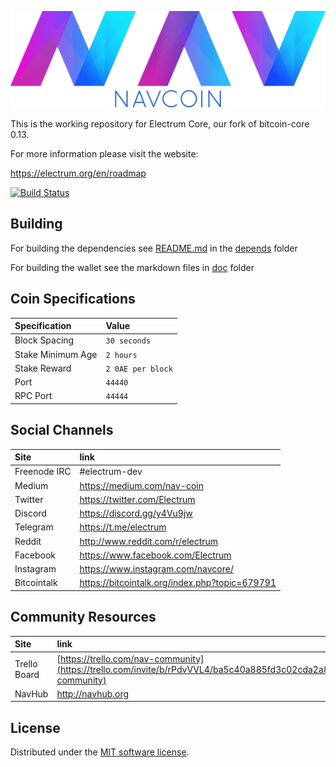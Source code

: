 ![Electrum](./img/logo-extended.png)

This is the working repository for Electrum Core, our fork of bitcoin-core 0.13.

For more information please visit the website:

 https://electrum.org/en/roadmap 

[![Build Status](https://travis-ci.org/electrum/electrum-core.svg?branch=master)](https://travis-ci.org/electrum/electrum-core)

## Building

For building the dependencies see [README.md](depends/README.md) in the [depends](depends) folder

For building the wallet see the markdown files in [doc](doc) folder

## Coin Specifications

| Specification | Value |
|:-----------|:-----------|
| Block Spacing | `30 seconds` |
| Stake Minimum Age | `2 hours` |
 | Stake Reward | `2 0AE per block` | 
| Port | `44440` |
| RPC Port | `44444` |

## Social Channels

| Site | link |
|:-----------|:-----------|
| Freenode IRC | #electrum-dev |
| Medium | https://medium.com/nav-coin |
| Twitter | https://twitter.com/Electrum |
| Discord | https://discord.gg/y4Vu9jw |
| Telegram | https://t.me/electrum |
| Reddit | http://www.reddit.com/r/electrum |
| Facebook | https://www.facebook.com/Electrum |
| Instagram | https://www.instagram.com/navcore/ |
| Bitcointalk | https://bitcointalk.org/index.php?topic=679791 |

## Community Resources

| Site         | link                                                                                                                    |
| :----------- | :---------------------------------------------------------------------------------------------------------------------- |
| Trello Board | [https://trello.com/nav-community](https://trello.com/invite/b/rPdvVVL4/ba5c40a885fd3c02cda2a8b406ff7124/nav-community) |
| NavHub       | http://navhub.org                                                                                                       |



License
---------------------
Distributed under the [MIT software license](http://www.opensource.org/licenses/mit-license.php).
